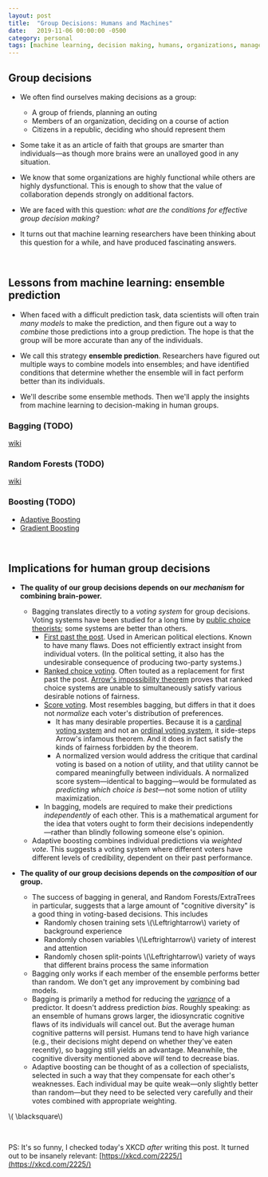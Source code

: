 ```yaml
---
layout: post
title:  "Group Decisions: Humans and Machines"
date:   2019-11-06 00:00:00 -0500
category: personal 
tags: [machine learning, decision making, humans, organizations, management] 
---
```


## Group decisions

* We often find ourselves making decisions as a group:
    - A group of friends, planning an outing
    - Members of an organization, deciding on a course of action
    - Citizens in a republic, deciding who should represent them

* Some take it as an article of faith that groups are 
  smarter than individuals&mdash;as though more brains were an unalloyed good in any situation. 

<!--
    - My public school education&mdash;while it lasted&mdash;always emphasized the importance of "teamwork" and "collaboration". (It certainly didn't try to foster _independence_ or _originality_.) 
    - To me, the value of collaboration always seemed more nuanced.
    - Most of the processes that keep civilization from collapsing _do_ require cooperation between large numbers of people. So in that sense, the public schools were right to emphasize cooperation.
    - However, I always thought that before a good idea can spread and get implemented, _somebody_, at some point, had to do some deep thinking and _generate that idea_&mdash;which is difficult to do in a crowd.
-->

* We know that some organizations are highly functional while others are highly dysfunctional. This is enough to show that the value of collaboration depends strongly on additional factors. 

* We are faced with this question: _what are the conditions for effective group decision making?_ 

* It turns out that machine learning researchers have been thinking about this question for a while, and have produced fascinating answers.

<br>

## Lessons from machine learning: ensemble prediction

* When faced with a difficult prediction task, data scientists will often train _many models_ to make the prediction, and then figure out a way to _combine_ those predictions into a group prediction. The hope is that the group will be more accurate than any of the individuals.

* We call this strategy **ensemble prediction**.
  Researchers have figured out multiple ways to combine models into ensembles; and have identified conditions that determine whether the ensemble will in fact perform better than its individuals.

* We'll describe some ensemble methods. Then we'll apply the insights from machine learning to decision-making in human groups.

### Bagging (TODO) 

[wiki](https://en.wikipedia.org/wiki/Bootstrap_aggregating)

### Random Forests (TODO)


[wiki](https://en.wikipedia.org/wiki/Random_forest)

### Boosting (TODO)

* [Adaptive Boosting](https://en.wikipedia.org/wiki/AdaBoost)
* [Gradient Boosting](https://en.wikipedia.org/wiki/Gradient_boosting)

<br>

## Implications for human group decisions

* **The quality of our group decisions depends on our _mechanism_ for combining brain-power.**
    - Bagging translates directly to a _voting system_ for group decisions.
      Voting systems have been studied for a long time by [public choice theorists](https://en.wikipedia.org/wiki/Public_choice); some systems are better than others.
        - [First past the post](https://en.wikipedia.org/wiki/First-past-the-post_voting). Used in American political elections. Known to have many flaws. Does not efficiently extract insight from individual voters. (In the political setting, it also has the undesirable consequence of producing two-party systems.)
        - [Ranked choice voting](https://en.wikipedia.org/wiki/Ranked_voting). Often touted as a replacement for first past the post.  [Arrow's impossibility theorem](https://en.wikipedia.org/wiki/Arrow%27s_impossibility_theorem) proves that ranked choice systems are unable to simultaneously satisfy various desirable notions of fairness.
        - [Score voting](https://en.wikipedia.org/wiki/Score_voting). Most resembles bagging, but differs in that it does not _normalize_ each voter's distribution of preferences.
            * It has many desirable properties. Because it is a [cardinal voting system](https://en.wikipedia.org/wiki/Cardinal_voting) and not an [ordinal voting system](https://en.wikipedia.org/wiki/Ranked_voting), it side-steps Arrow's infamous theorem. And it does in fact satisfy the kinds of fairness forbidden by the theorem.
            * A normalized version would address the critique that cardinal voting is based on a notion of utility, and that utility cannot be compared meaningfully between individuals. A normalized score system&mdash;identical to bagging&mdash;would be formulated as _predicting which choice is best_&mdash;not some notion of utility maximization.
        - In bagging, models are required to make their predictions _independently_ of each other. This is a mathematical argument for the idea that voters ought to form their decisions independently&mdash;rather than blindly following someone else's opinion.
    - Adaptive boosting combines individual predictions via _weighted vote_. This suggests a voting system where different voters have different levels of credibility, dependent on their past performance. 

* **The quality of our group decisions depends on the _composition_ of our group.**
    - The success of bagging in general, and Random Forests/ExtraTrees in particular, suggests that a large amount of "cognitive diversity" is a good thing in voting-based decisions. This includes
        * Randomly chosen training sets \\(\Leftrightarrow\\) variety of background experience
        * Randomly chosen variables \\(\Leftrightarrow\\) variety of interest and attention
        * Randomly chosen split-points \\(\Leftrightarrow\\) variety of ways that different brains process the same information 
    - Bagging only works if each member of the ensemble performs better than random. We don't get any improvement by combining bad models.
    - Bagging is primarily a method for reducing the [_variance_](https://en.wikipedia.org/wiki/Bias%E2%80%93variance_tradeoff) of a predictor. It doesn't address prediction _bias_. Roughly speaking: as an ensemble of humans grows larger, the idiosyncratic cognitive flaws of its individuals will cancel out. But the average human cognitive patterns will persist. Humans tend to have high variance (e.g., their decisions might depend on whether they've eaten recently), so bagging still yields an advantage. Meanwhile, the cognitive diversity mentioned above _will_ tend to decrease bias. 
    - Adaptive boosting can be thought of as a collection of specialists, selected in such a way that they compensate for each other's weaknesses. Each individual may be quite weak&mdash;only slightly better than random&mdash;but they need to be selected very carefully and their votes combined with appropriate weighting.

\\( \blacksquare\\)  

<br>

PS: It's so funny, I checked today's XKCD _after_ writing this post. 
    It turned out to be insanely relevant: [https://xkcd.com/2225/](https://xkcd.com/2225/)
